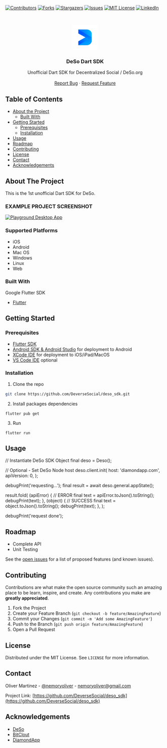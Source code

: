 <!--
*** Thanks for checking out this README Template. If you have a suggestion that would
*** make this better, please fork the repo and create a pull request or simply open
*** an issue with the tag "enhancement".
*** Thanks again! Now go create something AMAZING! :D
-->





<!-- PROJECT SHIELDS -->
<!--
*** I'm using markdown "reference style" links for readability.
*** Reference links are enclosed in brackets [ ] instead of parentheses ( ).
*** See the bottom of this document for the declaration of the reference variables
*** for contributors-url, forks-url, etc. This is an optional, concise syntax you may use.
*** https://www.markdownguide.org/basic-syntax/#reference-style-links
-->
[![Contributors][contributors-shield]][contributors-url]
[![Forks][forks-shield]][forks-url]
[![Stargazers][stars-shield]][stars-url]
[![Issues][issues-shield]][issues-url]
[![MIT License][license-shield]][license-url]
[![LinkedIn][linkedin-shield]][linkedin-url]



<!-- PROJECT LOGO -->
<br />
<p align="center">
  <a href="https://github.com/DeverseSocial/deso_sdk">
    <img src="images/deso.png" alt="Logo" width="80" height="80">
  </a>

  <h3 align="center">DeSo Dart SDK</h3>

  <p align="center">
    Unofficial Dart SDK for Decentralized Social / DeSo.org
    <br />
    <br />
    <a href="https://github.com/DeverseSocial/deso_sdk/issues">Report Bug</a>
    ·
    <a href="https://github.com/DeverseSocial/deso_sdk/issues">Request Feature</a>
  </p>
</p>



<!-- TABLE OF CONTENTS -->
## Table of Contents

* [About the Project](#about-the-project)
  * [Built With](#built-with)
* [Getting Started](#getting-started)
  * [Prerequisites](#prerequisites)
  * [Installation](#installation)
* [Usage](#usage)
* [Roadmap](#roadmap)
* [Contributing](#contributing)
* [License](#license)
* [Contact](#contact)
* [Acknowledgements](#acknowledgements)


## About The Project

This is the 1st unofficial Dart SDK for DeSo. 

### EXAMPLE PROJECT SCREENSHOT

[![Playground Desktop App][screenshots-desktop]](https://github.com/DeverseSocial/deso_sdk)

### Supported Platforms
- iOS
- Android
- Mac OS
- Windows
- Linux
- Web

### Built With
Google Flutter SDK
* [Flutter](https://flutter.dev)



<!-- GETTING STARTED -->
## Getting Started


### Prerequisites

* [Flutter SDK](https://flutter.dev)
* [Android SDK & Android Studio](https://developer.android.com/studio) for deployment to Android
* [XCode IDE](https://developer.apple.com/xcode/) for deployment to iOS/iPad/MacOS
* [VS Code IDE](https://code.visualstudio.com/) optional

### Installation

1. Clone the repo
```sh
git clone https://github.com/DeverseSocial/deso_sdk.git
```
2. Install packages dependencies
```
flutter pub get
```
3. Run
```
flutter run
```



<!-- USAGE EXAMPLES -->
## Usage

// Instantiate DeSo SDK Object
final deso = Deso();

// Optional - Set DeSo Node host
deso.client.init(
  host: 'diamondapp.com',
  apiVersion: 0,
);

debugPrint('requesting...');
final result = await deso.general.appState();

result.fold(
  (apiError) {
    // ERROR
    final text = apiError.toJson().toString();
    debugPrint(text);
  },
  (object) {
    // SUCCESS
    final text = object.toJson().toString();
    debugPrint(text);
  },
);

debugPrint('request done');

<!-- ROADMAP -->
## Roadmap

* Complete API
* Unit Testing

See the [open issues](https://github.com/DeverseSocial/deso_sdk/issues) for a list of proposed features (and known issues).



<!-- CONTRIBUTING -->
## Contributing

Contributions are what make the open source community such an amazing place to be learn, inspire, and create. Any contributions you make are **greatly appreciated**.

1. Fork the Project
2. Create your Feature Branch (`git checkout -b feature/AmazingFeature`)
3. Commit your Changes (`git commit -m 'Add some AmazingFeature'`)
4. Push to the Branch (`git push origin feature/AmazingFeature`)
5. Open a Pull Request



<!-- LICENSE -->
## License
 
Distributed under the MIT License. See `LICENSE` for more information.



<!-- CONTACT -->
## Contact

Oliver Martinez - [@nemoryoliver](https://twitter.com/nemoryoliver) - nemoryoliver@gmail.com

Project Link: [https://github.com/DeverseSocial/deso_sdk](https://github.com/DeverseSocial/deso_sdk)



<!-- ACKNOWLEDGEMENTS -->
## Acknowledgements
* [DeSo](https://deso.org)
* [BitClout](https://bitclout.com)
* [DiamondApp](https://diamondapp.com)





<!-- MARKDOWN LINKS & IMAGES -->
<!-- https://www.markdownguide.org/basic-syntax/#reference-style-links -->
[contributors-shield]: https://img.shields.io/github/contributors/DeverseSocial/deso_sdk.svg?style=flat-square
[contributors-url]: https://github.com/DeverseSocial/deso_sdk/graphs/contributors
[forks-shield]: https://img.shields.io/github/forks/DeverseSocial/deso_sdk.svg?style=flat-square
[forks-url]: https://github.com/DeverseSocial/deso_sdk/network/members
[stars-shield]: https://img.shields.io/github/stars/DeverseSocial/deso_sdk.svg?style=flat-square
[stars-url]: https://github.com/DeverseSocial/deso_sdk/stargazers
[issues-shield]: https://img.shields.io/github/issues/DeverseSocial/deso_sdk.svg?style=flat-square
[issues-url]: https://github.com/DeverseSocial/deso_sdk/issues
[license-shield]: https://img.shields.io/github/license/DeverseSocial/deso_sdk.svg?style=flat-square
[license-url]: https://github.com/DeverseSocial/deso_sdk/blob/master/LICENSE.txt
[linkedin-shield]: https://img.shields.io/badge/-LinkedIn-black.svg?style=flat-square&logo=linkedin&colorB=555
[linkedin-url]: https://linkedin.com/in/nemoryoliver
[screenshots-desktop]: images/screenshots_desktop.png
